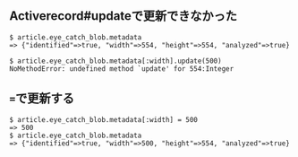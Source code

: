 ## Activerecord#updateで更新できなかった

```
$ article.eye_catch_blob.metadata
=> {"identified"=>true, "width"=>554, "height"=>554, "analyzed"=>true}

$ article.eye_catch_blob.metadata[:width].update(500)
NoMethodError: undefined method `update' for 554:Integer
```

## ```=```で更新する

```
$ article.eye_catch_blob.metadata[:width] = 500
=> 500
$ article.eye_catch_blob.metadata
=> {"identified"=>true, "width"=>500, "height"=>554, "analyzed"=>true}
```

